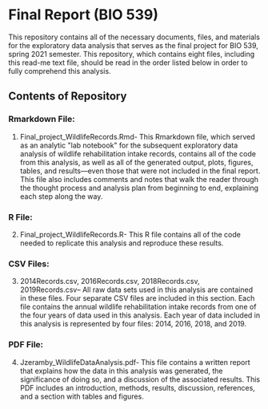 # Final Report (BIO 539)

This repository contains all of the necessary documents, files, and materials for the exploratory data analysis that serves as the final project for BIO 539, spring 2021 semester. This repository, which contains eight files, including this read-me text file, should be read in the order listed below in order to fully comprehend this analysis.

## Contents of Repository

### Rmarkdown File:

1.  Final_project_WildlifeRecords.Rmd-  This Rmarkdown file, which served as an analytic "lab notebook" for the subsequent exploratory data analysis of wildlife rehabilitation intake records, contains all of the code from this analysis, as well as all of the generated output, plots, figures, tables, and results—even those that were not included in the final report. This file also includes comments and notes that walk the reader through the thought process and analysis plan from beginning to end, explaining each step along the way.

### R File:

2. Final_project_WildlifeRecords.R- This R file contains all of the code needed to replicate this analysis and reproduce these results.

### CSV Files:

3. 2014Records.csv, 2016Records.csv, 2018Records.csv, 2019Records.csv– All raw data sets used in this analysis are contained in these files. Four separate CSV files are included in this section. Each file contains the annual wildlife rehabilitation intake records from one of the four years of data used in this analysis. Each year of data included in this analysis is represented by four files: 2014, 2016, 2018, and 2019. 

### PDF File: 

4. Jzeramby_WildlifeDataAnalysis.pdf- This file contains a written report that explains how the data in this analysis was generated, the significance of doing so, and a discussion of the associated results. This PDF includes an introduction, methods, results, discussion, references, and a section with tables and figures.

